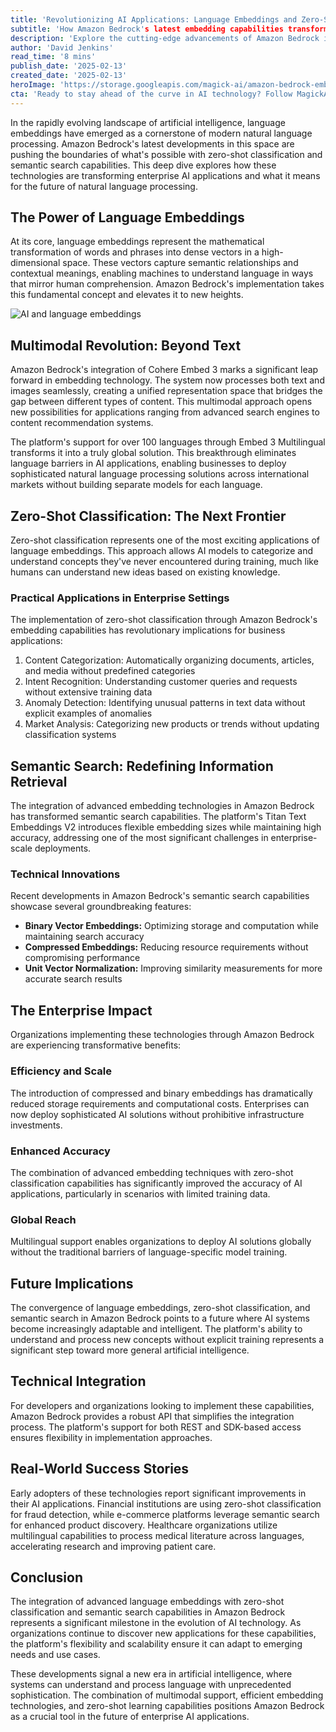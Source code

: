 ```yaml
---
title: 'Revolutionizing AI Applications: Language Embeddings and Zero-Shot Classification with Amazon Bedrock'
subtitle: 'How Amazon Bedrock's latest embedding capabilities transform enterprise AI'
description: 'Explore the cutting-edge advancements of Amazon Bedrock in language embeddings and zero-shot classification, transforming enterprise AI. From multimodal processing to multilingual support, discover how these technologies are redefining what's possible in natural language processing and beyond.'
author: 'David Jenkins'
read_time: '8 mins'
publish_date: '2025-02-13'
created_date: '2025-02-13'
heroImage: 'https://storage.googleapis.com/magick-ai/amazon-bedrock-embeddings.jpg'
cta: 'Ready to stay ahead of the curve in AI technology? Follow MagickAI on LinkedIn for exclusive insights into groundbreaking developments like these and learn how they can transform your business operations.'
---
```


In the rapidly evolving landscape of artificial intelligence, language embeddings have emerged as a cornerstone of modern natural language processing. Amazon Bedrock's latest developments in this space are pushing the boundaries of what's possible with zero-shot classification and semantic search capabilities. This deep dive explores how these technologies are transforming enterprise AI applications and what it means for the future of natural language processing.

## The Power of Language Embeddings

At its core, language embeddings represent the mathematical transformation of words and phrases into dense vectors in a high-dimensional space. These vectors capture semantic relationships and contextual meanings, enabling machines to understand language in ways that mirror human comprehension. Amazon Bedrock's implementation takes this fundamental concept and elevates it to new heights.

![AI and language embeddings](https://storage.googleapis.com/magick-ai/amazon-bedrock-embeddings.jpg)

## Multimodal Revolution: Beyond Text

Amazon Bedrock's integration of Cohere Embed 3 marks a significant leap forward in embedding technology. The system now processes both text and images seamlessly, creating a unified representation space that bridges the gap between different types of content. This multimodal approach opens new possibilities for applications ranging from advanced search engines to content recommendation systems.

The platform's support for over 100 languages through Embed 3 Multilingual transforms it into a truly global solution. This breakthrough eliminates language barriers in AI applications, enabling businesses to deploy sophisticated natural language processing solutions across international markets without building separate models for each language.

## Zero-Shot Classification: The Next Frontier

Zero-shot classification represents one of the most exciting applications of language embeddings. This approach allows AI models to categorize and understand concepts they've never encountered during training, much like humans can understand new ideas based on existing knowledge.

### Practical Applications in Enterprise Settings

The implementation of zero-shot classification through Amazon Bedrock's embedding capabilities has revolutionary implications for business applications:

1. Content Categorization: Automatically organizing documents, articles, and media without predefined categories
2. Intent Recognition: Understanding customer queries and requests without extensive training data
3. Anomaly Detection: Identifying unusual patterns in text data without explicit examples of anomalies
4. Market Analysis: Categorizing new products or trends without updating classification systems

## Semantic Search: Redefining Information Retrieval

The integration of advanced embedding technologies in Amazon Bedrock has transformed semantic search capabilities. The platform's Titan Text Embeddings V2 introduces flexible embedding sizes while maintaining high accuracy, addressing one of the most significant challenges in enterprise-scale deployments.

### Technical Innovations

Recent developments in Amazon Bedrock's semantic search capabilities showcase several groundbreaking features:

- **Binary Vector Embeddings:** Optimizing storage and computation while maintaining search accuracy
- **Compressed Embeddings:** Reducing resource requirements without compromising performance
- **Unit Vector Normalization:** Improving similarity measurements for more accurate search results

## The Enterprise Impact

Organizations implementing these technologies through Amazon Bedrock are experiencing transformative benefits:

### Efficiency and Scale

The introduction of compressed and binary embeddings has dramatically reduced storage requirements and computational costs. Enterprises can now deploy sophisticated AI solutions without prohibitive infrastructure investments.

### Enhanced Accuracy

The combination of advanced embedding techniques with zero-shot classification capabilities has significantly improved the accuracy of AI applications, particularly in scenarios with limited training data.

### Global Reach

Multilingual support enables organizations to deploy AI solutions globally without the traditional barriers of language-specific model training.

## Future Implications

The convergence of language embeddings, zero-shot classification, and semantic search in Amazon Bedrock points to a future where AI systems become increasingly adaptable and intelligent. The platform's ability to understand and process new concepts without explicit training represents a significant step toward more general artificial intelligence.

## Technical Integration

For developers and organizations looking to implement these capabilities, Amazon Bedrock provides a robust API that simplifies the integration process. The platform's support for both REST and SDK-based access ensures flexibility in implementation approaches.

## Real-World Success Stories

Early adopters of these technologies report significant improvements in their AI applications. Financial institutions are using zero-shot classification for fraud detection, while e-commerce platforms leverage semantic search for enhanced product discovery. Healthcare organizations utilize multilingual capabilities to process medical literature across languages, accelerating research and improving patient care.

## Conclusion

The integration of advanced language embeddings with zero-shot classification and semantic search capabilities in Amazon Bedrock represents a significant milestone in the evolution of AI technology. As organizations continue to discover new applications for these capabilities, the platform's flexibility and scalability ensure it can adapt to emerging needs and use cases.

These developments signal a new era in artificial intelligence, where systems can understand and process language with unprecedented sophistication. The combination of multimodal support, efficient embedding technologies, and zero-shot learning capabilities positions Amazon Bedrock as a crucial tool in the future of enterprise AI applications.